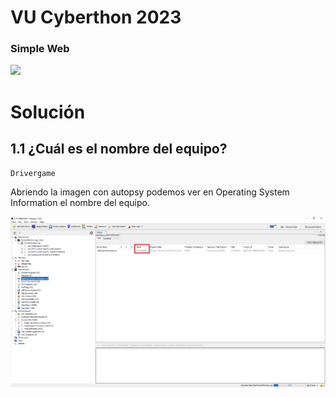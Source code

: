 # VU Cyberthon 2023
    
   


### Simple Web

  ![](2023-02-25_141510.png)
  


# Solución



## 1.1 ¿Cuál es el nombre del equipo?
    
   ``Drivergame``
   
  Abriendo la imagen con autopsy podemos ver en Operating System Information el nombre del equipo.


![](Imagen1.png)

